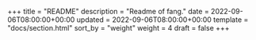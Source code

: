 +++
title = "README"
description = "Readme of fang."
date = 2022-09-06T08:00:00+00:00
updated = 2022-09-06T08:00:00+00:00
template = "docs/section.html"
sort_by = "weight"
weight = 4
draft = false
+++
